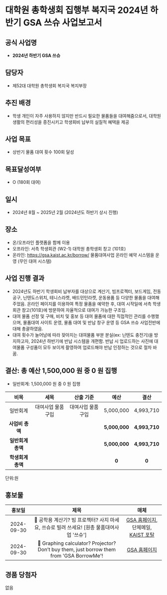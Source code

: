 대학원 총학생회 집행부 복지국 2024년 하반기 GSA 쓰슈 사업보고서
===

## 공식 사업명
- **2024년 하반기 GSA 쓰슈**

## 담당자
- 제52대 대학원 총학생회 복지국 복지부장


## 추진 배경
- 학생 개인이 자주 사용하지 않지만 반드시 필요한 물품들을 대여해줌으로서, 대학원 생활의 편리성을 증진시키고 학생회비 납부의 실질적 혜택을 제공


## 사업 목표
- 상반기 물품 대여 횟수 100회 달성

## 목표달성여부
- O (180회 대여)

  
## 일시
- 2024년 8월 ~ 2025년 2월 (2024년도 하반기 상시 진행)

  
## 장소
- 온/오프라인 플랫폼을 함께 이용
- 오프라인: 서측 학생회관 (W2-1) 대학원 총학생회 창고 (101호)
- 온라인: https://gsa.kaist.ac.kr/borrow/ 물품대여사업 온라인 예약 시스템을 운영 (무인 대여 시스템)


## 사업 진행 결과
- 2024년도 하반기 학생회비 납부자를 대상으로 계산기, 빔프로젝터, 보드게임, 전동공구, 닌텐도스위치, 테니스라켓, 배드민턴라켓, 운동용품 등 다양한 물품을 대여해 주었음. 온라인 페이지를 이용하여 특정 물품을 예약한 후, 대여 시작일에 서측 학생회관 창고(101호)에 방문하여 자율적으로 대여가 가능한 구조임.
- 대여 물품 선정 및 구매, 비치 및 홍보 등 대여 물품에 대한 직접적인 관리를 수행했으며, 물품대여 사이트 운영, 물품 대여 및 반납 창구 운영 등 GSA 쓰슈 사업전반에 대해 총괄하였음.
- 대여 횟수가 늘어남에 따라 잦아지는 대여물품 부분 분실(ex: 닌텐도 충전기)을 방지하고자, 2024년 하반기에 반납 시스템을 개편함. 반납 시 업로드하는 사진에 대여물품 구성품이 모두 보이게 촬영하여 업로드해야 반납 인정하는 것으로 절차 바꿈.

  
## 결산: 총 예산 1,500,000 원 중 0 원 집행

  
- 일반회계: 1,500,000 원 중 0 원 집행

  

| **비목** | **세목** | **산출 기준** | **예산** | **결산** |
|:----------:|:------------:|:--------:|:--------:|:--------:|
|일반회계| 대여사업 물품 구입 | 대여사업 물품 구입 | 5,000,000 | 4,993,710 |
| **사업비 총액** | | | **5,000,000** | **4,993,710** |
| **일반회계 총액** | | | **5,000,000** | **4,993,710** |
| **학생회계 총액** | | |**0** | **0** |

  

단위:원


## 홍보물

| **홍보일** | **제목** | **매체** |
|:----------:|:------------:|:-------:|
|2024-09-30|🙋 공학용 계산기? 빔 프로젝터? 사지 마세요, 쓰슈로 빌려 쓰세요! [원총 물품대여사업 '쓰슈']|[GSA 홈페이지](https://gsa.kaist.ac.kr/notice/253554?page=3), 단체메일, [KAIST 포탈]([https://portal.kaist.ac.kr/kaist/portal/board/ntc/0](https://portal.kaist.ac.kr/kaist/portal/board/ntc/0))
|2024-09-30|🙋 Graphing calculator? Projector? Don’t buy them, just borrow them from 'GSA BorrowMe'!|[GSA 홈페이지](https://gsa.kaist.ac.kr/notice/253558?page=3)


## 경품 당첨자

없음

